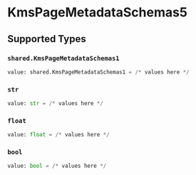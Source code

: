 # KmsPageMetadataSchemas5


## Supported Types

### `shared.KmsPageMetadataSchemas1`

```python
value: shared.KmsPageMetadataSchemas1 = /* values here */
```

### `str`

```python
value: str = /* values here */
```

### `float`

```python
value: float = /* values here */
```

### `bool`

```python
value: bool = /* values here */
```

